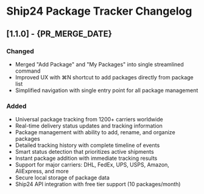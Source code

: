 # Ship24 Package Tracker Changelog

## [1.1.0] - {PR_MERGE_DATE}

### Changed
- Merged "Add Package" and "My Packages" into single streamlined command
- Improved UX with ⌘N shortcut to add packages directly from package list
- Simplified navigation with single entry point for all package management

### Added
- Universal package tracking from 1200+ carriers worldwide
- Real-time delivery status updates and tracking information
- Package management with ability to add, rename, and organize packages
- Detailed tracking history with complete timeline of events
- Smart status detection that prioritizes active shipments
- Instant package addition with immediate tracking results
- Support for major carriers: DHL, FedEx, UPS, USPS, Amazon, AliExpress, and more
- Secure local storage of package data
- Ship24 API integration with free tier support (10 packages/month)